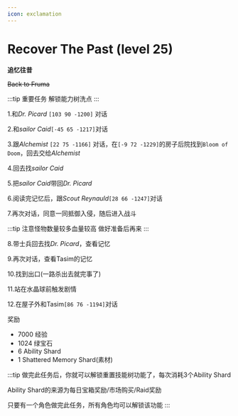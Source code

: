 ```yaml
---
icon: exclamation
---
```


# Recover The Past (level 25)
**追忆往昔**

~~Back to Fruma~~

:::tip 重要任务
解锁能力树洗点
:::

1.和*Dr. Picard* `[103 90 -1200]` 对话

2.和*sailor Caid*`[-45 65 -1217]`对话

3.跟*Alchemist* `[22 75 -1166]` 对话，在`[-9 72 -1229]`的房子后院找到`Bloom of Doom`，回去交给*Alchemist*

4.回去找*sailor Caid*

5.把*sailor Caid*带回*Dr. Picard*

6.阅读完记忆后，跟*Scout Reynauld*`[28 66 -1247]`对话

7.再次对话，同意一同抵御入侵，随后进入战斗

:::tip
注意怪物数量较多血量较高 做好准备后再来
:::

8.带士兵回去找*Dr. Picard*，查看记忆

9.再次对话，查看Tasim的记忆

10.找到出口(一路杀出去就完事了)

11.站在水晶球前触发剧情

12.在屋子外和Tasim`[86 76 -1194]`对话

奖励
+ 7000 经验 
+ 1024 绿宝石
+ 6 Ability Shard
+ 1 Shattered Memory Shard(素材)

:::tip
做完此任务后，你就可以解锁重置技能树功能了，每次消耗3个Ability Shard

Ability Shard的来源为每日宝箱奖励/市场购买/Raid奖励

只要有一个角色做完此任务，所有角色均可以解锁该功能
:::